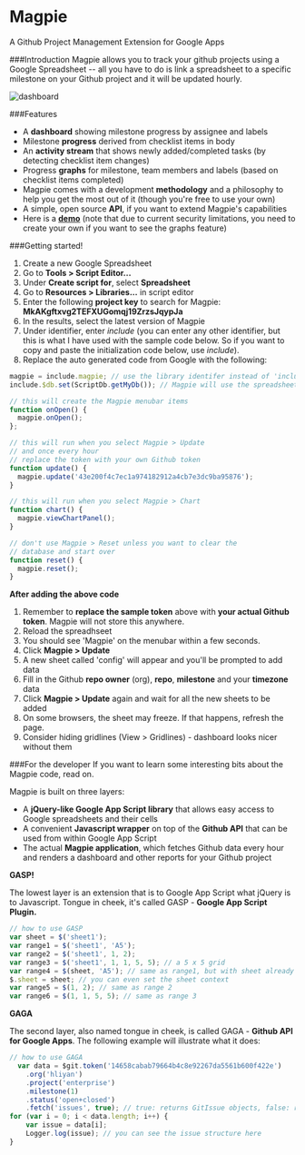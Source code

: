 Magpie
======

A Github Project Management Extension for Google Apps

###Introduction
Magpie allows you to track your github projects using a Google Spreadsheet -- all you have to do is link a spreadsheet to a specific milestone on your Github project and it will be updated hourly.

![dashboard](https://raw.github.com/hliyan/magpie/master/images/magpie-dash.jpg)

###Features
- A **dashboard** showing milestone progress by assignee and labels
- Milestone **progress** derived from checklist items in body
- An **activity stream** that shows newly added/completed tasks (by detecting checklist item changes)
- Progress **graphs** for milestone, team members and labels (based on checklist items completed)
- Magpie comes with a development **methodology** and a philosophy to help you get the most out  of it (though you're free to use your own)
- A simple, open source **API**, if you want to extend Magpie's capabilities
- Here is a **[demo](https://docs.google.com/spreadsheets/d/1XBd3gJdYapLT2wsHRqqVDsrj1o-yFAfHxHSL3SO9wuc/edit#gid=484996571)** (note that due to current security limitations, you need to create your own if you want to see the graphs feature)

###Getting started!
1. Create a new Google Spreadsheet
2. Go to **Tools > Script Editor...**
3. Under **Create script for**, select **Spreadsheet**
4. Go to **Resources > Libraries...** in script editor
5. Enter the following **project key** to search for Magpie: **MkAKgftxvg2TEFXUGomqj19ZrzsJqypJa**
6. In the results, select the latest version of Magpie
7. Under identifier, enter *include* (you can enter any other identifier, but this is what I have used with the sample code below. So if you want to copy and paste the initialization code below, use *include*).
8. Replace the auto generated code from Google with the following:

```javascript
magpie = include.magpie; // use the library identifer instead of 'include' if it's different
include.$db.set(ScriptDb.getMyDb()); // Magpie will use the spreadsheet's database

// this will create the Magpie menubar items
function onOpen() {  
  magpie.onOpen();
};

// this will run when you select Magpie > Update
// and once every hour
// replace the token with your own Github token
function update() {
  magpie.update('43e200f4c7ec1a974182912a4cb7e3dc9ba95876');
}

// this will run when you select Magpie > Chart
function chart() {
  magpie.viewChartPanel();
}

// don't use Magpie > Reset unless you want to clear the 
// database and start over
function reset() {
  magpie.reset();
}
```
**After adding the above code**

1. Remember to **replace the sample token** above with **your actual Github token**. Magpie will not store this anywhere.
1. Reload the spreadhseet
1. You should see 'Magpie' on the menubar within a few seconds.
1. Click **Magpie > Update**
1. A new sheet called 'config' will appear and you'll be prompted to add data
1. Fill in the Github **repo owner** (org), **repo**, **milestone** and your **timezone** data
1. Click **Magpie > Update** again and wait for all the new sheets to be added
1. On some browsers, the sheet may freeze. If that happens, refresh the page.
1. Consider hiding gridlines (View > Gridlines) - dashboard looks nicer without them

###For the developer
If you want to learn some interesting bits about the Magpie code, read on.

Magpie is built on three layers:
- A **jQuery-like Google App Script library** that allows easy access to Google spreadsheets and their cells
- A convenient **Javascript wrapper** on top of the **Github API** that can be used from within Google App Script
- The actual **Magpie application**, which fetches Github data every hour and renders a dashboard and other reports for your Github project

**GASP!**

The lowest layer is an extension that is to Google App Script what jQuery is to Javascript. Tongue in cheek, it's called GASP - **Google App Script Plugin.**

```javascript
// how to use GASP
var sheet = $('sheet1');
var range1 = $('sheet1', 'A5');
var range2 = $('sheet1', 1, 2);
var range3 = $('sheet1', 1, 1, 5, 5); // a 5 x 5 grid
var range4 = $(sheet, 'A5'); // same as range1, but with sheet already known
$.sheet = sheet; // you can even set the sheet context
var range5 = $(1, 2); // same as range 2
var range6 = $(1, 1, 5, 5); // same as range 3
```

**GAGA**

The second layer, also named tongue in cheek, is called GAGA - **Github API for Google Apps**. The following example will illustrate what it does:

```javascript
// how to use GAGA
  var data = $git.token('14658cabab79664b4c8e92267da5561b600f422e')
    .org('hliyan')
    .project('enterprise')
    .milestone(1)
    .status('open+closed')
    .fetch('issues', true); // true: returns GitIssue objects, false: raw data
for (var i = 0; i < data.length; i++) {
    var issue = data[i];
    Logger.log(issue); // you can see the issue structure here
}
```
